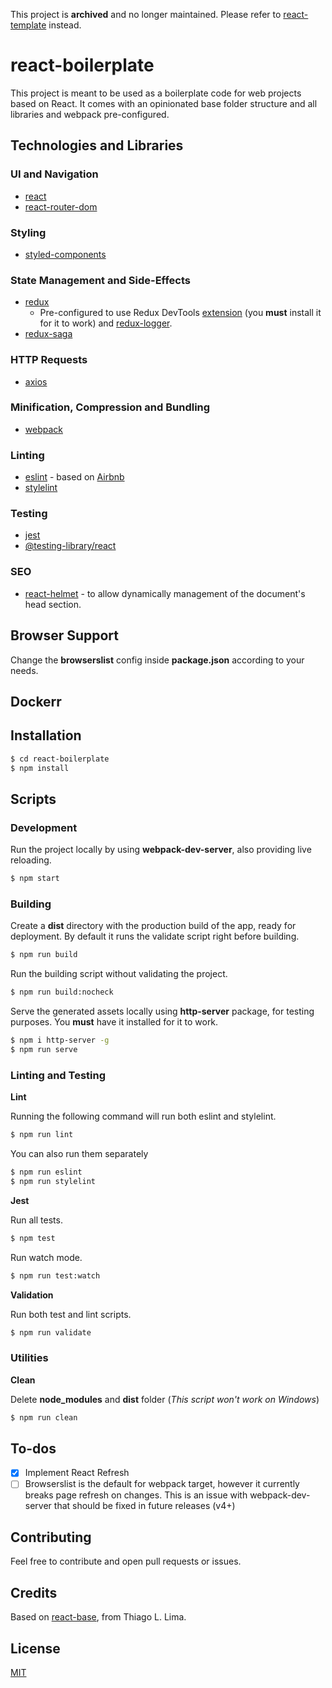 This project is **archived** and no longer maintained. Please refer to [react-template](https://github.com/lucasfrsi/react-template) instead.

# react-boilerplate

This project is meant to be used as a boilerplate code for web projects based on React. It comes with an opinionated base folder structure and all libraries and webpack pre-configured.

## Technologies and Libraries

### UI and Navigation
- [react]
- [react-router-dom]

### Styling
- [styled-components]

### State Management and Side-Effects
- [redux]
  - Pre-configured to use Redux DevTools [extension] (you **must** install it for it to work) and [redux-logger].
- [redux-saga]

### HTTP Requests
- [axios]

### Minification, Compression and Bundling
- [webpack]

### Linting
- [eslint] - based on [Airbnb]
- [stylelint]

### Testing
- [jest]
- [@testing-library/react]

### SEO
- [react-helmet] - to allow dynamically management of the document's head section.

## Browser Support
Change the **browserslist** config inside **package.json** according to your needs.

## Dockerr

## Installation

```sh
$ cd react-boilerplate
$ npm install
```

## Scripts

### Development

Run the project locally by using **webpack-dev-server**, also providing live reloading.

```sh
$ npm start
```

### Building

Create a **dist** directory with the production build of the app, ready for deployment. By default it runs the validate script right before building.

```sh
$ npm run build
```

Run the building script without validating the project.

```sh
$ npm run build:nocheck
```

Serve the generated assets locally using **http-server** package, for testing purposes. You **must** have it installed for it to work.

```sh
$ npm i http-server -g
$ npm run serve
```

### Linting and Testing

**Lint**

Running the following command will run both eslint and stylelint.

```sh
$ npm run lint
```

You can also run them separately

```sh
$ npm run eslint
$ npm run stylelint
```

**Jest**

Run all tests.

```sh
$ npm test
```

Run watch mode.

```sh
$ npm run test:watch
```

**Validation**

Run both test and lint scripts.

```sh
$ npm run validate
```

### Utilities

**Clean**

Delete **node_modules** and **dist** folder (*This script won't work on Windows*)

```sh
$ npm run clean
```

## To-dos

- [x] Implement React Refresh
- [ ] Browserslist is the default for webpack target, however it currently breaks page refresh on changes. This is an issue with webpack-dev-server that should be fixed in future releases (v4+)

## Contributing

Feel free to contribute and open pull requests or issues.

## Credits

Based on [react-base], from Thiago L. Lima.

## License

[MIT]


[//]: # (Reference Links)


[react]: <https://reactjs.org/>
[react-router-dom]: <https://reactrouter.com/web>
[redux]: <https://redux.js.org/>
[redux-logger]: <https://github.com/LogRocket/redux-logger>
[extension]: <https://github.com/zalmoxisus/redux-devtools-extension>
[redux-saga]: <https://redux-saga.js.org/>
[axios]: <https://github.com/axios/axios>
[styled-components]: <https://styled-components.com/>
[PostCSS]: <https://github.com/postcss/postcss>
[postcss-preset-env]: <https://github.com/csstools/postcss-preset-env>
[webpack]: <https://webpack.js.org/>
[babel]: <https://babeljs.io/>
[eslint]: <https://eslint.org/>
[stylelint]: <https://github.com/stylelint/stylelint>
[Airbnb]: <https://github.com/airbnb/javascript/tree/master/packages/eslint-config-airbnb>
[jest]: <https://github.com/facebook/jest>
[@testing-library/react]: <https://github.com/testing-library/react-testing-library>
[react-helmet]: <https://github.com/nfl/react-helmet>

[react-base]: <https://github.com/tlima/react-base>

[MIT]: <https://github.com/lucasfrsi/react-boilerplate/blob/master/LICENSE>
